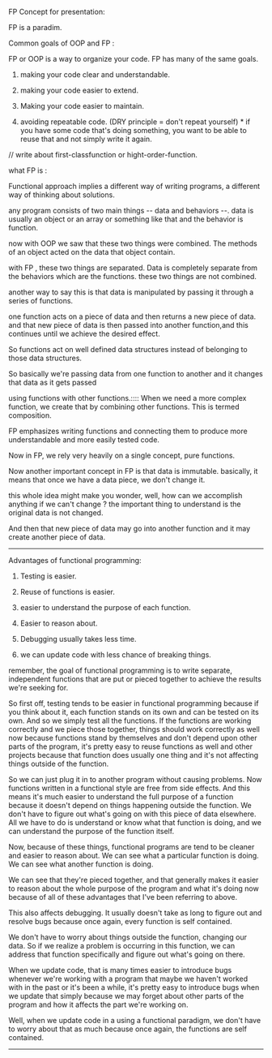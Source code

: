 FP Concept for presentation:



 FP is a paradim. 



Common goals of OOP and FP :



FP or OOP is a way to organize your code. FP has many of the same goals.

1. making your code clear and understandable.

2. making your code easier to extend.

3. Making your code easier to maintain.

4. avoiding repeatable code. (DRY principle  =  don't repeat yourself) * if you have some code that's doing something, you want to be able to reuse that and not simply write it again.



// write about first-classfunction or hight-order-function.



what FP is :

Functional approach implies a different way of writing programs, a different way of thinking about solutions. 

any program consists of two main things --  data and behaviors --. data is usually an object or an array or something like that and the behavior is function.

now with OOP we saw that these two things were combined. The methods of an object acted on the data that object contain.



with FP , these two things are separated. Data is completely separate from the  behaviors which are the functions. these two things are not combined.

another way to say this is that data is manipulated by passing it through a series of functions.

one function acts on a piece of data and then returns a new piece of data. and that new piece of data is then passed into another function,and this continues until we achieve the desired effect.

So functions act on well defined data structures instead of belonging to those data structures.

So basically we're passing data from one function to another and it changes that data as it gets passed



using functions with other functions.::::  When we need a more complex function, we create that by combining other functions. This is termed composition.

FP emphasizes writing functions and connecting them to produce more understandable and more easily tested code.



Now in FP, we rely very heavily on a single concept, pure functions.

Now another important concept in FP is that data is immutable.  basically, it means that once we have a data piece, we don't change it.

this whole idea might make you wonder, well, how can we accomplish anything if we can't change ?  the important thing to understand is the original data is not changed.

And then that new piece of data may go into another function and it may create another piece of data.

----

Advantages of functional programming:

1. Testing is easier.

2. Reuse of functions is easier.

3. easier to understand the purpose of each function.

4. Easier to reason about.

5. Debugging usually takes less time.

6. we can update code with less chance of breaking things.



remember, the goal of functional programming is to write separate, independent functions that are put or pieced together to achieve the results we're seeking for.



So first off, testing tends to be easier in functional programming because if you think about it, each function stands on its own and can be tested on its own. And so we simply test all the functions. If the functions are working correctly and we piece those together, things should work correctly as well now because functions stand by themselves and don't depend upon other parts of the program, it's pretty easy to reuse functions as well and other projects because that function does usually one thing and it's not affecting things outside of the function.

So we can just plug it in to another program without causing problems. Now functions written in a functional style are free from side effects. And this means it's much easier to understand the full purpose of a function because it doesn't depend on things happening outside the function. We don't have to figure out what's going on with this piece of data elsewhere. All we have to do is understand or know what that function is doing, and we can understand the purpose of the function itself.

Now, because of these things, functional programs are tend to be cleaner and easier to reason about. We can see what a particular function is doing. We can see what another function is doing.

 We can see that they're pieced together, and that generally makes it easier to reason about the whole purpose of the program and what it's doing now because of all of these advantages that I've been referring to above.

This also affects debugging. It usually doesn't take as long to figure out and resolve bugs because once again, every function is self contained.

We don't have to worry about things outside the function, changing our data. So if we realize a problem is occurring in this function, we can address that function specifically and figure out what's going on there.

When we update code, that is many times easier to introduce bugs whenever we're working with a program that maybe we haven't worked with in the past or it's been a while, it's pretty easy to introduce bugs when we update that simply because we may forget about other parts of the program and how it affects the part we're working on.

Well, when we update code in a using a functional paradigm, we don't have to worry about that as much because once again, the functions are self contained.



---


